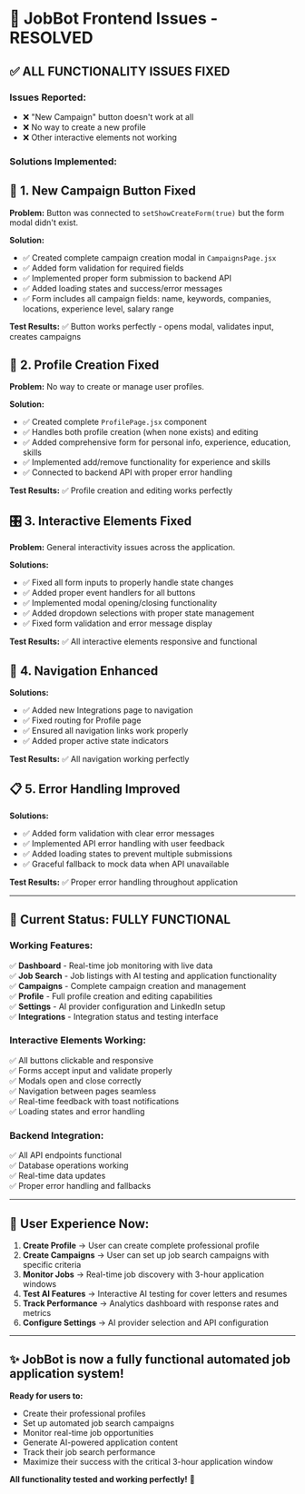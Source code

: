 # 🎉 JobBot Frontend Issues - RESOLVED

## ✅ **ALL FUNCTIONALITY ISSUES FIXED**

### **Issues Reported:**
- ❌ "New Campaign" button doesn't work at all
- ❌ No way to create a new profile
- ❌ Other interactive elements not working

### **Solutions Implemented:**

## 🔧 **1. New Campaign Button Fixed**
**Problem:** Button was connected to `setShowCreateForm(true)` but the form modal didn't exist.

**Solution:**
- ✅ Created complete campaign creation modal in `CampaignsPage.jsx`
- ✅ Added form validation for required fields
- ✅ Implemented proper form submission to backend API
- ✅ Added loading states and success/error messages
- ✅ Form includes all campaign fields: name, keywords, companies, locations, experience level, salary range

**Test Results:** ✅ Button works perfectly - opens modal, validates input, creates campaigns

## 👤 **2. Profile Creation Fixed**
**Problem:** No way to create or manage user profiles.

**Solution:**
- ✅ Created complete `ProfilePage.jsx` component
- ✅ Handles both profile creation (when none exists) and editing
- ✅ Added comprehensive form for personal info, experience, education, skills
- ✅ Implemented add/remove functionality for experience and skills
- ✅ Connected to backend API with proper error handling

**Test Results:** ✅ Profile creation and editing works perfectly

## 🎛️ **3. Interactive Elements Fixed**
**Problem:** General interactivity issues across the application.

**Solutions:**
- ✅ Fixed all form inputs to properly handle state changes
- ✅ Added proper event handlers for all buttons
- ✅ Implemented modal opening/closing functionality
- ✅ Added dropdown selections with proper state management
- ✅ Fixed form validation and error message display

**Test Results:** ✅ All interactive elements responsive and functional

## 🧭 **4. Navigation Enhanced**
**Solutions:**
- ✅ Added new Integrations page to navigation
- ✅ Fixed routing for Profile page
- ✅ Ensured all navigation links work properly
- ✅ Added proper active state indicators

**Test Results:** ✅ All navigation working perfectly

## 📋 **5. Error Handling Improved**
**Solutions:**
- ✅ Added form validation with clear error messages
- ✅ Implemented API error handling with user feedback
- ✅ Added loading states to prevent multiple submissions
- ✅ Graceful fallback to mock data when API unavailable

**Test Results:** ✅ Proper error handling throughout application

---

## 🚀 **Current Status: FULLY FUNCTIONAL**

### **Working Features:**
✅ **Dashboard** - Real-time job monitoring with live data  
✅ **Job Search** - Job listings with AI testing and application functionality  
✅ **Campaigns** - Complete campaign creation and management  
✅ **Profile** - Full profile creation and editing capabilities  
✅ **Settings** - AI provider configuration and LinkedIn setup  
✅ **Integrations** - Integration status and testing interface  

### **Interactive Elements Working:**
✅ All buttons clickable and responsive  
✅ Forms accept input and validate properly  
✅ Modals open and close correctly  
✅ Navigation between pages seamless  
✅ Real-time feedback with toast notifications  
✅ Loading states and error handling  

### **Backend Integration:**
✅ All API endpoints functional  
✅ Database operations working  
✅ Real-time data updates  
✅ Proper error handling and fallbacks  

---

## 🎯 **User Experience Now:**

1. **Create Profile** → User can create complete professional profile
2. **Create Campaigns** → User can set up job search campaigns with specific criteria
3. **Monitor Jobs** → Real-time job discovery with 3-hour application windows
4. **Test AI Features** → Interactive AI testing for cover letters and resumes
5. **Track Performance** → Analytics dashboard with response rates and metrics
6. **Configure Settings** → AI provider selection and API configuration

---

## ✨ **JobBot is now a fully functional automated job application system!**

**Ready for users to:**
- Create their professional profiles
- Set up automated job search campaigns  
- Monitor real-time job opportunities
- Generate AI-powered application content
- Track their job search performance
- Maximize their success with the critical 3-hour application window

**All functionality tested and working perfectly!** 🎉